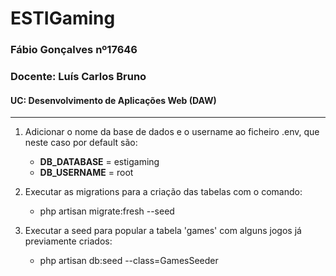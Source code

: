 # ESTIGaming
### Fábio Gonçalves nº17646
### Docente: Luís Carlos Bruno
#### UC: Desenvolvimento de Aplicações Web (DAW)

---

1) Adicionar o nome da base de dados e o username ao ficheiro .env, que neste caso por default são:
   * **DB_DATABASE** = estigaming
   * **DB_USERNAME** = root
   
2) Executar as migrations para a criação das tabelas com o comando:
    * php artisan migrate:fresh --seed

3) Executar a seed para popular a tabela 'games' com alguns jogos já previamente criados:
    *  php artisan db:seed --class=GamesSeeder

